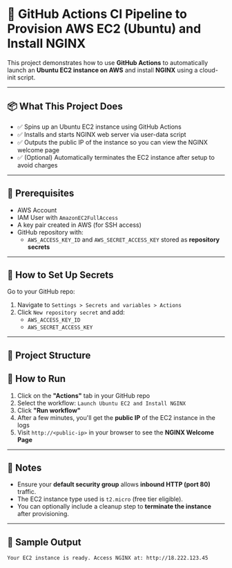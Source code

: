 # 🚀 GitHub Actions CI Pipeline to Provision AWS EC2 (Ubuntu) and Install NGINX

This project demonstrates how to use **GitHub Actions** to automatically launch an **Ubuntu EC2 instance on AWS** and install **NGINX** using a cloud-init script.

---

## 📦 What This Project Does

- ✅ Spins up an Ubuntu EC2 instance using GitHub Actions
- ✅ Installs and starts NGINX web server via user-data script
- ✅ Outputs the public IP of the instance so you can view the NGINX welcome page
- ✅ (Optional) Automatically terminates the EC2 instance after setup to avoid charges

---

## 🧰 Prerequisites

- AWS Account
- IAM User with `AmazonEC2FullAccess`
- A key pair created in AWS (for SSH access)
- GitHub repository with:
  - `AWS_ACCESS_KEY_ID` and `AWS_SECRET_ACCESS_KEY` stored as **repository secrets**

---

## 🔐 How to Set Up Secrets

Go to your GitHub repo:

1. Navigate to `Settings > Secrets and variables > Actions`
2. Click `New repository secret` and add:
   - `AWS_ACCESS_KEY_ID`
   - `AWS_SECRET_ACCESS_KEY`

---

## 📁 Project Structure
## 🚦 How to Run

1. Click on the **"Actions"** tab in your GitHub repo
2. Select the workflow: `Launch Ubuntu EC2 and Install NGINX`
3. Click **"Run workflow"**
4. After a few minutes, you'll get the **public IP** of the EC2 instance in the logs
5. Visit `http://<public-ip>` in your browser to see the **NGINX Welcome Page**

---

## 📝 Notes

- Ensure your **default security group** allows **inbound HTTP (port 80)** traffic.
- The EC2 instance type used is `t2.micro` (free tier eligible).
- You can optionally include a cleanup step to **terminate the instance** after provisioning.

---

## 📸 Sample Output

```bash
Your EC2 instance is ready. Access NGINX at: http://18.222.123.45

